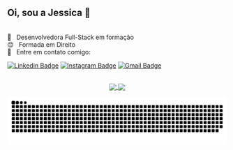 ## Oi, sou a Jessica :wave:

<br/> :purple_heart: &nbsp; Desenvolvedora Full-Stack em formação
<br/> :blush: &nbsp; Formada em Direito
<br/> :email: &nbsp; Entre em contato comigo: 

[![Linkedin Badge](https://img.shields.io/badge/-LinkedIn-blue?style=flat-square&logo=Linkedin&logoColor=white&link=https://www.linkedin.com/in/jessica-discola/)](https://www.linkedin.com/in/jessica-discola/)
[![Instagram Badge](https://img.shields.io/badge/-Instagram-violet?style=flat-square&labelColor=violet&logo=instagram&logoColor=white&link=https://www.instagram.com/jehdiscola/)](https://www.instagram.com/jehdiscola/) 
[![Gmail Badge](https://img.shields.io/badge/-Gmail-c14438?style=flat-square&logo=Gmail&logoColor=white&link=mailto:jediscola@gmail.com)](mailto:jediscola@gmail.com)

<br/>
<div  align="center"> 
  <a href="https://github.com/jehdiscola">
  <img height="150em"   align="center" src="https://github-readme-stats.vercel.app/api?username=jehdiscola&show_icons=true&theme=tokyonight&include_all_commits=true&count_private=true"/>
  <img height="150em"  align="center" src="https://github-readme-stats.vercel.app/api/top-langs/?username=jehdiscola&&layout=compact&hide=shell&theme=tokyonight"/>

  ![Snake animation](https://github.com/ellen2121/ellen2121/blob/output/github-contribution-grid-snake.svg)

</div>
